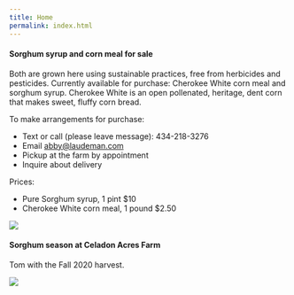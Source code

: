 ```yaml
---
title: Home
permalink: index.html
---
```


#### Sorghum syrup and corn meal for sale

Both are grown here using sustainable practices, free from herbicides and pesticides. Currently available for purchase: Cherokee White corn meal and sorghum syrup. Cherokee White is an open pollenated, heritage, dent corn that makes sweet, fluffy corn bread. 

To make arrangements for purchase:

- Text or call (please leave message): 434-218-3276
- Email <abby@laudeman.com>
- Pickup at the farm by appointment
- Inquire about delivery

Prices:

- Pure Sorghum syrup, 1 pint $10
- Cherokee White corn meal, 1 pound $2.50

![](IMG_1318.JPG)

#### Sorghum season at Celadon Acres Farm

Tom with the Fall 2020 harvest.

![](IMG_20201004_114716271_HDR.jpg)



